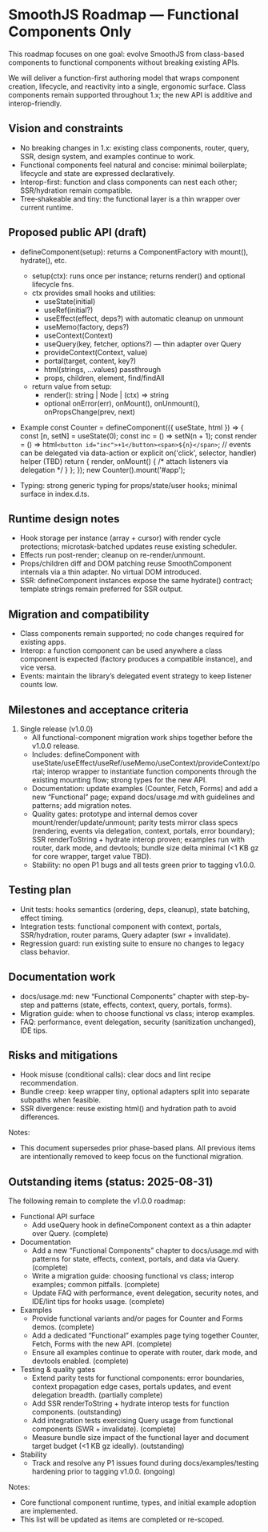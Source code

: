 # SmoothJS Roadmap — Functional Components Only

This roadmap focuses on one goal: evolve SmoothJS from class-based components to functional components without breaking existing APIs.

We will deliver a function-first authoring model that wraps component creation, lifecycle, and reactivity into a single, ergonomic surface. Class components remain supported throughout 1.x; the new API is additive and interop-friendly.

## Vision and constraints
- No breaking changes in 1.x: existing class components, router, query, SSR, design system, and examples continue to work.
- Functional components feel natural and concise: minimal boilerplate; lifecycle and state are expressed declaratively.
- Interop-first: function and class components can nest each other; SSR/hydration remain compatible.
- Tree‑shakeable and tiny: the functional layer is a thin wrapper over current runtime.

## Proposed public API (draft)
- defineComponent(setup): returns a ComponentFactory with mount(), hydrate(), etc.
  - setup(ctx): runs once per instance; returns render() and optional lifecycle fns.
  - ctx provides small hooks and utilities:
    - useState(initial)
    - useRef(initial?)
    - useEffect(effect, deps?) with automatic cleanup on unmount
    - useMemo(factory, deps?)
    - useContext(Context)
    - useQuery(key, fetcher, options?) — thin adapter over Query
    - provideContext(Context, value)
    - portal(target, content, key?)
    - html(strings, ...values) passthrough
    - props, children, element, find/findAll
  - return value from setup:
    - render(): string | Node | (ctx) => string
    - optional onError(err), onMount(), onUnmount(), onPropsChange(prev, next)

- Example
  const Counter = defineComponent(({ useState, html }) => {
    const [n, setN] = useState(0);
    const inc = () => setN(n + 1);
    const render = () => html`<button id="inc">+1</button><span>${n}</span>`;
    // events can be delegated via data-action or explicit on('click', selector, handler) helper (TBD)
    return { render, onMount() { /* attach listeners via delegation */ } };
  });
  new Counter().mount('#app');

- Typing: strong generic typing for props/state/user hooks; minimal surface in index.d.ts.

## Runtime design notes
- Hook storage per instance (array + cursor) with render cycle protections; microtask-batched updates reuse existing scheduler.
- Effects run post-render; cleanup on re-render/unmount.
- Props/children diff and DOM patching reuse SmoothComponent internals via a thin adapter. No virtual DOM introduced.
- SSR: defineComponent instances expose the same hydrate() contract; template strings remain preferred for SSR output.

## Migration and compatibility
- Class components remain supported; no code changes required for existing apps.
- Interop: a function component can be used anywhere a class component is expected (factory produces a compatible instance), and vice versa.
- Events: maintain the library’s delegated event strategy to keep listener counts low.

## Milestones and acceptance criteria
1. Single release (v1.0.0)
   - All functional-component migration work ships together before the v1.0.0 release.
   - Includes: defineComponent with useState/useEffect/useRef/useMemo/useContext/provideContext/portal; interop wrapper to instantiate function components through the existing mounting flow; strong types for the new API.
   - Documentation: update examples (Counter, Fetch, Forms) and add a new “Functional” page; expand docs/usage.md with guidelines and patterns; add migration notes.
   - Quality gates: prototype and internal demos cover mount/render/update/unmount; parity tests mirror class specs (rendering, events via delegation, context, portals, error boundary); SSR renderToString + hydrate interop proven; examples run with router, dark mode, and devtools; bundle size delta minimal (<1 KB gz for core wrapper, target value TBD).
   - Stability: no open P1 bugs and all tests green prior to tagging v1.0.0.

## Testing plan
- Unit tests: hooks semantics (ordering, deps, cleanup), state batching, effect timing.
- Integration tests: functional component with context, portals, SSR/hydration, router params, Query adapter (swr + invalidate).
- Regression guard: run existing suite to ensure no changes to legacy class behavior.

## Documentation work
- docs/usage.md: new “Functional Components” chapter with step-by-step and patterns (state, effects, context, query, portals, forms).
- Migration guide: when to choose functional vs class; interop examples.
- FAQ: performance, event delegation, security (sanitization unchanged), IDE tips.

## Risks and mitigations
- Hook misuse (conditional calls): clear docs and lint recipe recommendation.
- Bundle creep: keep wrapper tiny, optional adapters split into separate subpaths when feasible.
- SSR divergence: reuse existing html() and hydration path to avoid differences.

Notes:
- This document supersedes prior phase-based plans. All previous items are intentionally removed to keep focus on the functional migration.


## Outstanding items (status: 2025-08-31)

The following remain to complete the v1.0.0 roadmap:

- Functional API surface
  - Add useQuery hook in defineComponent context as a thin adapter over Query. (complete)
- Documentation
  - Add a new “Functional Components” chapter to docs/usage.md with patterns for state, effects, context, portals, and data via Query. (complete)
  - Write a migration guide: choosing functional vs class; interop examples; common pitfalls. (complete)
  - Update FAQ with performance, event delegation, security notes, and IDE/lint tips for hooks usage. (complete)
- Examples
  - Provide functional variants and/or pages for Counter and Forms demos. (complete)
  - Add a dedicated “Functional” examples page tying together Counter, Fetch, Forms with the new API. (complete)
  - Ensure all examples continue to operate with router, dark mode, and devtools enabled. (complete)
- Testing & quality gates
  - Extend parity tests for functional components: error boundaries, context propagation edge cases, portals updates, and event delegation breadth. (partially complete)
  - Add SSR renderToString + hydrate interop tests for function components. (outstanding)
  - Add integration tests exercising Query usage from functional components (SWR + invalidate). (complete)
  - Measure bundle size impact of the functional layer and document target budget (<1 KB gz ideally). (outstanding)
- Stability
  - Track and resolve any P1 issues found during docs/examples/testing hardening prior to tagging v1.0.0. (ongoing)

Notes:
- Core functional component runtime, types, and initial example adoption are implemented.
- This list will be updated as items are completed or re-scoped.
